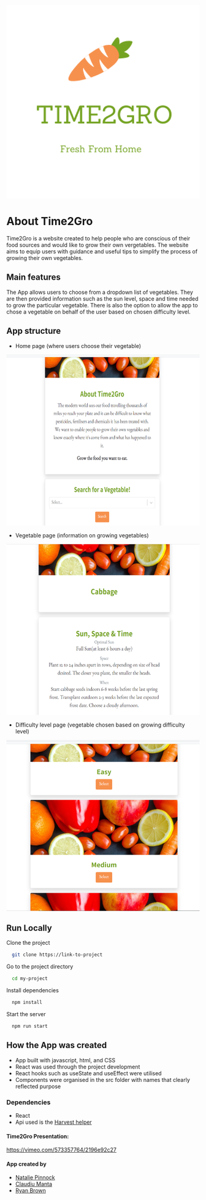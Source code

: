 

![](2021-08-01-22-59-03.png)

# About Time2Gro

Time2Gro is a website created to help people who are conscious of their food sources and would like to grow their own vergetables. The website aims to equip users with guidance and useful tips to simplify the process of growing their own vegetables.


## Main features
The App allows users to choose from a dropdown list of vegetables. They are then provided information such as the sun level, space and time needed to grow the particular vegetable.
There is also the option to allow the app to chose a vegetable on behalf of the user based on chosen difficulty level.

## App structure
- Home page (where users choose their vegetable)

![](2021-08-01-23-24-05.png)

- Vegetable page (information on growing vegetables)

![](2021-08-01-23-24-46.png)

- Difficulty level page (vegetable chosen based on growing difficulty level)

![](2021-08-01-23-25-14.png)

## Run Locally

Clone the project

```bash
  git clone https://link-to-project
```

Go to the project directory

```bash
  cd my-project
```

Install dependencies

```bash
  npm install
```

Start the server

```bash
  npm run start
```

  
## How the App was created

- App built with javascript, html, and CSS
- React was used through the project development
- React hooks such as useState and useEffect were utilised
- Components were organised in the src folder with names that clearly reflected purpose
 
 ### Dependencies
 - React
 - Api used is the [Harvest helper](https://github.com/damwhit/harvest_helper)

 #### Time2Gro Presentation: 

https://vimeo.com/573357764/2196e92c27

#### App created by 
- [Natalie Pinnock](https://github.com/natpinnock)
- [Claudiu Manta](https://github.com/Claudyu04)
- [Ryan Brown](https://github.com/RyanBrown870)